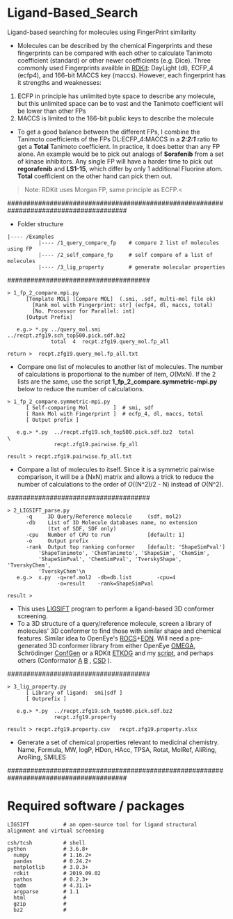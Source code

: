 # Ligand-Based_Search
Ligand-based searching for molecules using FingerPrint similarity

- Molecules can be described by the chemical Fingerprints and these fingerprints can be compared with each other to calculate Tanimoto coefficient (standard) or other newer coefficients (e.g. Dice). Three commonly used Fingerprints availble in [RDKit](https://www.rdkit.org/UGM/2012/Landrum_RDKit_UGM.Fingerprints.Final.pptx.pdf): DayLight (dl), ECFP_4 (ecfp4), and 166-bit MACCS key (maccs). However, each fingerprint has it strengths and weaknesses:
1. ECFP in principle has unlimited byte space to describe any molecule, but this unlimited space can be to vast and the Tanimoto coefficient will be lower than other FPs
2. MACCS is limited to the 166-bit public keys to describe the molecule

- To get a good balance between the different FPs, I combine the Tanimoto coefficients of the FPs DL:ECFP_4:MACCS in a _**2:2:1**_ ratio to get a **Total** Tanimoto coefficient. In practice, it does better than any FP alone. An example would be to pick out analogs of **Sorafenib** from a set of kinase inhibitors. Any single FP will have a harder time to pick out **regorafenib** and **LS1-15**, which differ by only 1 additional Fluorine atom. **Total** coefficient on the other hand can pick them out.

> Note: RDKit uses Morgan FP, same principle as ECFP.<

#######################################################################################
- Folder structure
```
|---- /Examples
          |---- /1_query_compare_fp    # compare 2 list of molecules using FP
          |---- /2_self_compare_fp     # self compare of a list of molecules
          |---- /3_lig_property        # generate molecular properties
```
#####################################
```
> 1_fp_2_compare.mpi.py
      [Template MOL] [Compare MOL]  (.smi, .sdf, multi-mol file ok)
	    [Rank mol with Fingerprint: str] (ecfp4, dl, maccs, total)
	    [No. Processor for Parallel: int]
      [Output Prefix]

   e.g.> *.py ../query_mol.smi   ../recpt.zfg19.sch_top500.pick.sdf.bz2
              total  4  recpt.zfg19.query_mol.fp_all

return >  recpt.zfg19.query_mol.fp_all.txt
```
- Compare one list of molecules to another list of molecules. The number of calculations is proportional to the number of item, _O_(MxN). If the 2 lists are the same, use the script **1_fp_2_compare.symmetric-mpi.py** below to reduce the number of calculations.

```
> 1_fp_2_compare.symmetric-mpi.py
      [ Self-comparing Mol        ]  # smi, sdf
      [ Rank Mol with Fingerprint ]  # ecfp_4, dl, maccs, total
      [ Output prefix ]

   e.g.> *.py  ../recpt.zfg19.sch_top500.pick.sdf.bz2  total                                       \
               recpt.zfg19.pairwise.fp_all

result > recpt.zfg19.pairwise.fp_all.txt
```
- Compare a list of molecules to itself. Since it is a symmetric pairwise comparison, it will be a (NxN) matrix and allows a trick to reduce the number of calculations to the order of _O_((N^2)/2 - N) instead of _O_(N^2).

#####################################
```
> 2_LIGSIFT_parse.py
      -q     3D Query/Reference molecule     (sdf, mol2)
      -db    List of 3D Molecule databases name, no extension
             (txt of SDF, SDF only)
      -cpu   Number of CPU to run            [default: 1]
      -o     Output prefix
      -rank  Output top ranking conformer    [default: 'ShapeSimPval']
          'ShapeTanimoto', 'ChemTanimoto', 'ShapeSim', 'ChemSim',
          'ShapeSimPval', 'ChemSimPval', 'TverskyShape', 'TverskyChem', 
          'TverskyChem'\n
   e.g.>  x.py  -q=ref.mol2  -db=db.list        -cpu=4 
                -o=result    -rank=ShapeSimPval

result >
```
- This uses [LIGSIFT](https://doi.org/10.1093/bioinformatics/btu692) program to perform a ligand-based 3D conformer screening.
- To a 3D structure of a query/reference molecule, screen a library of molecules' 3D conformer to find those with similar shape and chemical features. Similar idea to OpenEye's [ROCS](https://www.eyesopen.com/rocs)+[EON](https://www.eyesopen.com/eon). Will need a pre-generated 3D conformer library from either OpenEye [OMEGA](https://www.eyesopen.com/omega), Schrödinger [ConfGen](https://www.schrodinger.com/confgen) or a RDKit [ETKDG](https://doi.org/10.1021/acs.jcim.5b00654) and my [script](https://github.com/mungpeter/Structure-Based_docking/tree/master/A_docking_scripts/3_conformer_gen), and perhaps others (Conformator [A](https://doi.org/10.1021/acs.jcim.8b00704) [B](https://www.zbh.uni-hamburg.de/forschung/amd/software/conformator.html) , [CSD](https://doi.org/10.1021/acs.jcim.7b00697) ).


#####################################
```
> 3_lig_property.py
      [ Library of ligand:  smi|sdf ]
      [ Outprefix ]

   e.g.> *.py  ../recpt.zfg19.sch_top500.pick.sdf.bz2
               recpt.zfg19.property

result > recpt.zfg19.property.csv   recpt.zfg19.property.xlsx
```
- Generate a set of chemical properties relevant to medicinal chemistry. Name, Formula, MW, logP, HDon, HAcc, TPSA, Rotat, MolRef, AliRing, AroRing, SMILES

#######################################################################################
# Required software / packages
```
LIGSIFT           # an open-source tool for ligand structural alignment and virtual screening
```

```
csh/tcsh          # shell
python            # 3.6.8+
  numpy           # 1.16.2+
  pandas          # 0.24.2+
  matplotlib      # 3.0.3+
  rdkit           # 2019.09.02
  pathos          # 0.2.3+
  tqdm            # 4.31.1+
  argparse        # 1.1
  html            #
  gzip            #
  bz2             #
```
